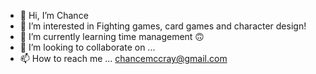 - 👋 Hi, I’m Chance
- 👀 I’m interested in Fighting games, card games and character design!
- 🌱 I’m currently learning time management 🙃
- 💞️ I’m looking to collaborate on ...
- 📫 How to reach me ... chancemccray@gmail.com

<!---
UncleChad/UncleChad is a ✨ special ✨ repository because its `README.md` (this file) appears on your GitHub profile.
You can click the Preview link to take a look at your changes.
--->
